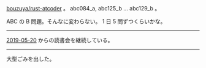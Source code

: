 [bouzuya/rust-atcoder][] 。 abc084_a, abc125_b ... abc129_b 。

ABC の B 問題。そんなに変わらない。 1 日 5 問ずつくらいかな。

---

[2019-05-20][] からの読書会を継続している。

---

大型ごみを出した。

[2019-05-20]: https://blog.bouzuya.net/2019/05/20/
[bouzuya/rust-atcoder]: https://github.com/bouzuya/rust-atcoder
